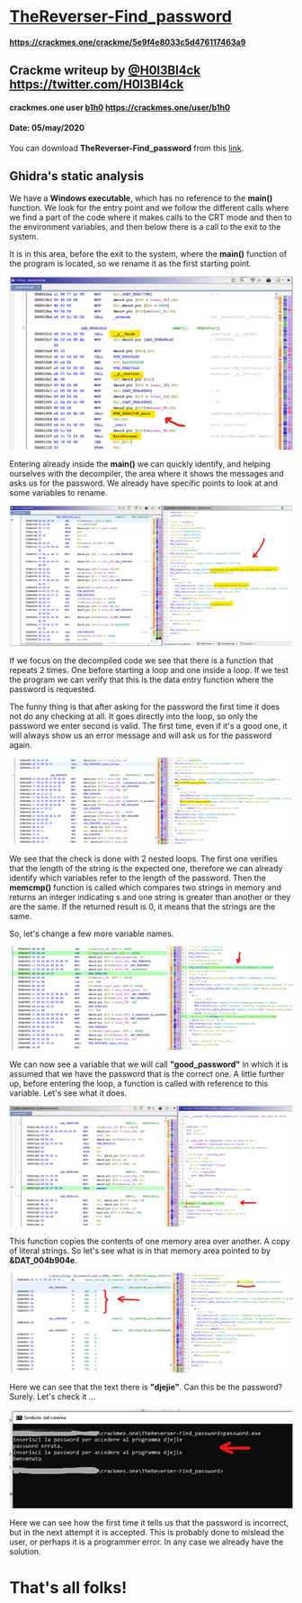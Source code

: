 # [TheReverser-Find_password](https://crackmes.one/crackme/5e9f4e8033c5d476117463a9)
#### https://crackmes.one/crackme/5e9f4e8033c5d476117463a9

## Crackme writeup by [@H0l3Bl4ck](https://twitter.com/H0l3Bl4ck) https://twitter.com/H0l3Bl4ck
#### crackmes.one user [b1h0](https://crackmes.one/user/b1h0) https://crackmes.one/user/b1h0
#### Date: 05/may/2020 

You can download **TheReverser-Find_password** from this [link](password.exe). 

 
## Ghidra's static analysis 

We have a **Windows executable**, which has no reference to the **main()** function. We look for the entry point and we follow the different calls where we find a part of the code where it makes calls to the CRT mode and then to the environment variables, and then below there is a call to the exit to the system.

It is in this area, before the exit to the system, where the **main()** function of the program is located, so we rename it as the first starting point.

![crackme_001](img/img-001.png "find main") 

Entering already inside the **main()** we can quickly identify, and helping ourselves with the decompiler, the area where it shows the messages and asks us for the password. We already have specific points to look at and some variables to rename.

![crackme_002](img/img-002.png "main")

If we focus on the decompiled code we see that there is a function that repeats 2 times. One before starting a loop and one inside a loop. If we test the program we can verify that this is the data entry function where the password is requested.

The funny thing is that after asking for the password the first time it does not do any checking at all. It goes directly into the loop, so only the password we enter second is valid. The first time, even if it's a good one, it will always show us an error message and will ask us for the password again.

![crackme_003](img/img-003.png "input string")

We see that the check is done with 2 nested loops. The first one verifies that the length of the string is the expected one, therefore we can already identify which variables refer to the length of the password. Then the **memcmp()** function is called which compares two strings in memory and returns an integer indicating s and one string is greater than another or they are the same. If the returned result is 0, it means that the strings are the same.

So, let's change a few more variable names.

![crackme_004](img/img-004.png "good password")

We can now see a variable that we will call **"good_password"** in which it is assumed that we have the password that is the correct one. A little further up, before entering the loop, a function is called with reference to this variable. Let's see what it does.

![crackme_005](img/img-005.png "memcpy")

This function copies the contents of one memory area over another. A copy of literal strings. So let's see what is in that memory area pointed to by **&DAT_004b904e**.

![crackme_006](img/img-006.png "djejie")

Here we can see that the text there is **"djejie"**. Can this be the password? Surely. Let's check it ...

![crackme_007](img/img-007.png "result")

Here we can see how the first time it tells us that the password is incorrect, but in the next attempt it is accepted. This is probably done to mislead the user, or perhaps it is a programmer error. In any case we already have the solution.

# That's all folks!

